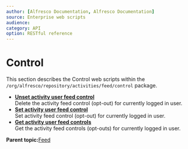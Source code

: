 ```yaml
---
author: [Alfresco Documentation, Alfresco Documentation]
source: Enterprise web scripts
audience: 
category: API
option: RESTful reference
---
```


# Control

This section describes the Control web scripts within the `/org/alfresco/repository/activities/feed/control` package.

-   **[Unset activity user feed control](../references/RESTful-ControlUserfeed-controlDelete.md)**  
 Delete the activity feed control \(opt-out\) for currently logged in user.
-   **[Set activity user feed control](../references/RESTful-ControlUserfeed-controlPost.md)**  
 Set activity feed control \(opt-out\) for currently logged in user.
-   **[Get activity user feed controls](../references/RESTful-ControlUserfeed-controlsGet.md)**  
 Get the activity feed controls \(opt-outs\) for currently logged in user.

**Parent topic:**[Feed](../references/RESTful-Feed.md)

